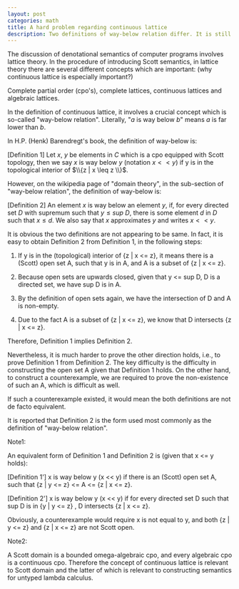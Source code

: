 ```yaml
---
layout: post
categories: math
title: A hard problem regarding continuous lattice
description: Two definitions of way-below relation differ. It is still hard to prove that they are de facto equivalent to each other.
---
```

 
The discussion of denotational semantics of computer programs involves lattice theory.
In the procedure of introducing Scott semantics, in lattice theory there are several different 
concepts which are important: (why continuous lattice is especially important?)

Complete partial order (cpo's), complete lattices, continuous lattices
and algebraic lattices.

In the definition of continuous lattice, it involves a crucial concept which is so-called "way-below 
relation". Literally, "$a$ is way below $b$" means $a$ is far lower than $b$. 

In H.P. (Henk) Barendregt's book, the definition of way-below is:

[Definition 1] Let $x$, $y$ be elements in $C$ which is a cpo equipped with Scott topology, then we say
$x$ is way below $y$ (notation $x << y$) if y is in the topological interior of $\\{z | x \leq z \\}$.

However, on the wikipedia page of "domain theory", in the sub-section of "way-below relation", the definition 
of way-below is:

[Definition 2] An element $x$ is way below an element $y$, if, for every directed set $D$ with supremum 
such that $y \leq sup~D$, there is some element $d$ in $D$ such that $x \leq d$. We also say that $x$ approximates 
$y$ and writes $x << y$.

It is obvious the two definitions are not appearing to be same. In fact, it is easy to obtain Definition 2 
from Definition 1, in the following steps:

1. If y is in the (topological) interior of {z | x <= z}, it means there is a (Scott) open set A, 
such that y is in A, and A is a subset of {z | x <= z}.

2. Because open sets are upwards closed, given that y <= sup D, D is a directed set, we have sup D is in A. 

3. By the definition of open sets again, we have the intersection of D and A is non-empty.

4. Due to the fact A is a subset of {z | x <= z}, we know that D intersects {z | x <= z}. 

Therefore, Definition 1 implies Definition 2.

Nevertheless, it is much harder to prove the other direction holds, i.e., to prove Definition 1 from Definition 2. 
The key difficulty is the difficulty in constructing the open set A given that Definition 1 holds. On the other hand, 
to construct a counterexample, we are required to prove the non-existence of such an A, which is difficult as well.

If such a counterexample existed, it would mean the both definitions are not de facto equivalent.

It is reported that Definition 2 is the form used most commonly as the definition of "way-below relation".

Note1:

An equivalent form of Definition 1 and Definition 2 is (given that x <= y holds):

[Definition 1'] x is way below y (x << y) if there is an (Scott) open set A, such that {z | y <= z} <=
A <= {z | x <= z}. 

[Definition 2'] x is way below y (x << y) if for every directed set D such that sup D is
in {y | y <= z} , D intersects {z | x <= z}.

Obviously, a counterexample would require x is not equal to y, and both {z | y <= z} and {z | x <= z} 
are not Scott open.  

Note2: 

A Scott domain is a bounded omega-algebraic cpo, and every algebraic cpo is a continuous cpo. Therefore
the concept of continuous lattice is relevant to Scott domain and the latter of which is relevant to
constructing semantics for untyped lambda calculus.

